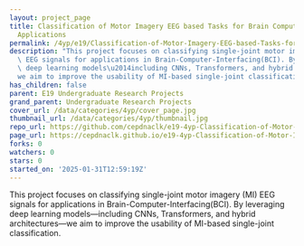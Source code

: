 ```yaml
---
layout: project_page
title: Classification of Motor Imagery EEG based Tasks for Brain Computer Interfacing
  Applications
permalink: /4yp/e19/Classification-of-Motor-Imagery-EEG-based-Tasks-for-Brain-Computer-Interfacing-Applications/
description: "This project focuses on classifying single-joint motor imagery (MI)\
  \ EEG signals for applications in Brain-Computer-Interfacing(BCI). By leveraging\
  \ deep learning models\u2014including CNNs, Transformers, and hybrid architectures\u2014\
  we aim to improve the usability of MI-based single-joint classification."
has_children: false
parent: E19 Undergraduate Research Projects
grand_parent: Undergraduate Research Projects
cover_url: /data/categories/4yp/cover_page.jpg
thumbnail_url: /data/categories/4yp/thumbnail.jpg
repo_url: https://github.com/cepdnaclk/e19-4yp-Classification-of-Motor-Imagery-EEG-based-Tasks-for-Brain-Computer-Interfacing-Applications
page_url: https://cepdnaclk.github.io/e19-4yp-Classification-of-Motor-Imagery-EEG-based-Tasks-for-Brain-Computer-Interfacing-Applications
forks: 0
watchers: 0
stars: 0
started_on: '2025-01-31T12:59:19Z'
---
```


This project focuses on classifying single-joint motor imagery (MI) EEG signals for applications in Brain-Computer-Interfacing(BCI). By leveraging deep learning models—including CNNs, Transformers, and hybrid architectures—we aim to improve the usability of MI-based single-joint classification.